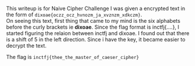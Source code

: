 This writeup is for Naive Cipher Challenge
I was given a encrypted text in the form of ```dixoae{oczz_ocz_hvnozm_ja_xvznzm_xdkczm}```.<br />
On seeing this text, first thing that came to my mind is the six alphabets before the curly brackets ie **dixoae**. Since the flag format is inctfj{....}, I started figuring the relaion between inctfj and dixoae. I found out that there is a shift of 5 in the left direction. Since i have the key, it became easier to decrypt the text.

The flag is ```inctfj{thee_the_master_of_caeser_cipher}```
